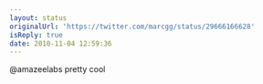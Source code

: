 ```yaml
---
layout: status
originalUrl: 'https://twitter.com/marcgg/status/29666166628'
isReply: true
date: 2010-11-04 12:59:36
---
```


@amazeelabs pretty cool
